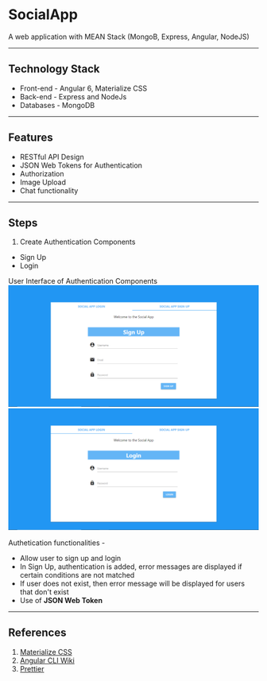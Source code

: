 # SocialApp
A web application with MEAN Stack (MongoB, Express, Angular, NodeJS)

<hr>

## Technology Stack
- Front-end - Angular 6, Materialize CSS
- Back-end -  Express and NodeJs
- Databases - MongoDB

<hr>

## Features

- RESTful API Design
- JSON Web Tokens for Authentication
- Authorization 
- Image Upload
- Chat functionality

<hr>

## Steps 

1. Create Authentication Components 
  - Sign Up
  - Login
  
  User Interface of Authentication Components
  <img src="https://github.com/patilankita79/SocialApp/blob/master/Screenshots/SignUp.PNG" />
  <img src="https://github.com/patilankita79/SocialApp/blob/master/Screenshots/Login.PNG" />
  <br>
  
  Authetication functionalities -
  - Allow user to sign up and login
  - In Sign Up, authentication is added, error messages are displayed if certain conditions are not matched
  - If user does not exist, then error message will be displayed for users that don't exist
  - Use of **JSON Web Token**
  
<hr>

## References

1. [Materialize CSS](https://materializecss.com/)
2. [Angular CLI Wiki](https://github.com/angular/angular-cli/wiki)
3. [Prettier](https://www.npmjs.com/package/prettier)
